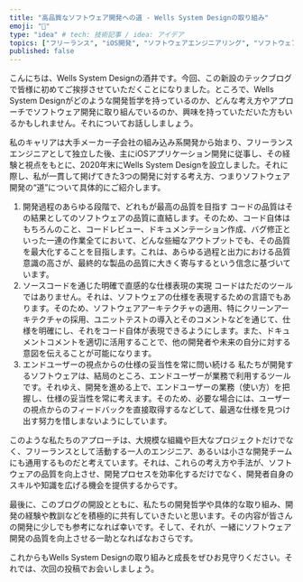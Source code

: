 ```yaml
---
title: "高品質なソフトウェア開発への道 - Wells System Designの取り組み"
emoji: "🦔"
type: "idea" # tech: 技術記事 / idea: アイデア
topics: ["フリーランス", "iOS開発", "ソフトウェアエンジニアリング", "ソフトウェアアーキテクチャ", "クリーンアーキテクチャ", "ユニットテスト", "ソースコード", "ドキュメンテーション", "ユーザーセンタードデザイン", "アジャイル開発"]
published: false
---
```


こんにちは、Wells System Designの酒井です。今回、この新設のテックブログで皆様に初めてご挨拶させていただくことになりました。ところで、Wells System Designがどのような開発哲学を持っているのか、どんな考え方やアプローチでソフトウェア開発に取り組んでいるのか、興味を持っていただいた方もいるかもしれません。それについてお話ししましょう。

私のキャリアは大手メーカー子会社の組み込み系開発から始まり、フリーランスエンジニアとして独立した後、主にiOSアプリケーション開発に従事し、その経験と視点をもとに、2020年末にWells System Designを設立しました。それに際し、私が一貫して掲げてきた3つの開発に対する考え方、つまりソフトウェア開発の“道”について具体的にご紹介します。

1. 開発過程のあらゆる段階で、どれもが最高の品質を目指す
コードの品質はその結果としてのソフトウェアの品質に直結します。そのため、コード自体はもちろんのこと、コードレビュー、ドキュメンテーション作成、バグ修正といった一連の作業全てにおいて、どんな些細なアウトプットでも、その品質を最大化することを目指します。これは、あらゆる過程と出力における品質意識の高さが、最終的な製品の品質に大きく寄与するという信念に基づいています。
2. ソースコードを通じた明確で直感的な仕様表現の実現
コードはただのツールではありません。それは、ソフトウェアの仕様を表現するための言語でもあります。そのため、ソフトウェアアーキテクチャの適用、特にクリーンアーキテクチャの採用、ユニットテストの導入とそのコメントなどを通じて、仕様を明確にし、それをコード自体が表現できるようにします。また、ドキュメントコメントを適切に活用することで、他の開発者や未来の自分に対する意図を伝えることが可能になります。
3. エンドユーザーの視点からの仕様の妥当性を常に問い続ける
私たちが開発するソフトウェアは、結局のところ、エンドユーザーが業務で利用するツールです。それゆえ、開発を進める上で、エンドユーザーの業務（使い方）を把握し、仕様の妥当性を常に考えます。そのため、必要な場合には、ユーザーの視点からのフィードバックを直接取得するなどして、最適な仕様を見つけ出す努力を惜しまないようにしています。

このような私たちのアプローチは、大規模な組織や巨大なプロジェクトだけでなく、フリーランスとして活動する一人のエンジニア、あるいは小さな開発チームにも通用するものだと考えています。それは、これらの考え方や手法が、ソフトウェアの品質を向上させ、開発プロセスを効率化するだけでなく、開発者自身のスキルや知識を広げる機会を提供するからです。

最後に、このブログの開設とともに、私たちの開発哲学や具体的な取り組み、開発の経験や教訓などを積極的に共有していきたいと思います。その内容が皆さんの開発に少しでも参考になれば幸いです。そして、それが、一緒にソフトウェア開発の品質を向上させる一助となればなおさらです。

これからもWells System Designの取り組みと成長をぜひお見守りください。それでは、次回の投稿でお会いしましょう。
